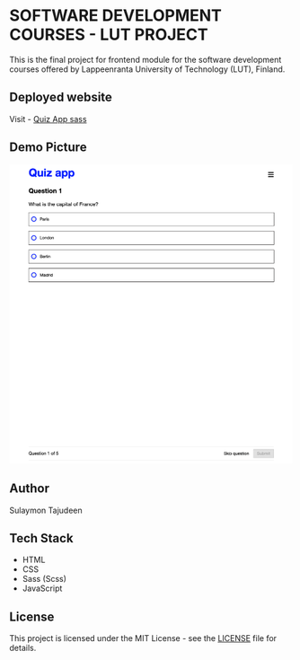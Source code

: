 # SOFTWARE DEVELOPMENT COURSES - LUT PROJECT

This is the final project for frontend module for the software development courses offered by Lappeenranta University of Technology (LUT), Finland.

## Deployed website

Visit - [Quiz App sass](https://sulaymon333.github.io/quiz-app-sass/root/)

## Demo Picture

<p align="center">
<img src="root/img/demo.png" alt="demo picture"></p>

## Author

Sulaymon Tajudeen

## Tech Stack

-   HTML
-   CSS
-   Sass (Scss)
-   JavaScript

## License

This project is licensed under the MIT License - see the [LICENSE](./LICENSE) file for details.
